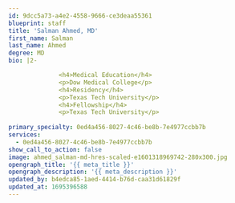 ```yaml
---
id: 9dcc5a73-a4e2-4558-9666-ce3deaa55361
blueprint: staff
title: 'Salman Ahmed, MD'
first_name: Salman
last_name: Ahmed
degree: MD
bio: |2-

              <h4>Medical Education</h4>
              <p>Dow Medical College</p>
              <h4>Residency</h4>
              <p>Texas Tech University</p>
              <h4>Fellowship</h4>
              <p>Texas Tech University</p>
          
primary_specialty: 0ed4a456-8027-4c46-be8b-7e4977ccbb7b
services:
  - 0ed4a456-8027-4c46-be8b-7e4977ccbb7b
show_call_to_action: false
image: ahmed_salman-md-hres-scaled-e1601318969742-280x300.jpg
opengraph_title: '{{ meta_title }}'
opengraph_description: '{{ meta_description }}'
updated_by: b4edca85-1aed-4414-b76d-caa31d61829f
updated_at: 1695396588
---
```

